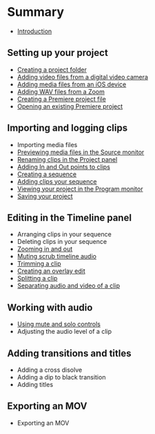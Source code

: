 # Summary

* [Introduction](README.md)

## Setting up your project
* [Creating a project folder](creating-a-project-folder.md)
* [Adding video files from a digital video camera](adding-media-from-a-video-camera.md)
* [Adding media files from an iOS device](adding-media-from-an-ios-device.md)
* [Adding WAV files from a Zoom](adding-wav-files-from-a-zoom.md)
* [Creating a Premiere project file](creating-a-premiere-project-file.md)
* [Opening an existing Premiere project](opening-an-existing-premiere-project.md)

## Importing and logging clips
* Importing media files
* [Previewing media files in the Source monitor](previewing-media-in-the-source-monitor.md)
* [Renaming clips in the Project panel](renaming-clips-in-the-project-panel.md)
* [Adding In and Out points to clips](adding-in-and-out-points-to-clips.md)
* [Creating a sequence](creating-a-sequence.md)
* [Adding clips your sequence](adding-clips-to-the-timeline.md)
* [Viewing your project in the Program monitor](viewing-your-project-in-the-program-monitor.md)
* [Saving your project](saving-your-project.md)

## Editing in the Timeline panel
* Arranging clips in your sequence
* Deleting clips in your sequence
* [Zooming in and out](zooming-in-and-out.md)
* [Muting scrub timeline audio](muting-audio-scrubbing.md)
* [Trimming a clip](trimming-a-clip.md)
* [Creating an overlay edit](creating-an-overlay-edit.md)
* [Splitting a clip](splitting-a-clip.md)
* [Separating audio and video of a clip](separating-audio-and-video-of-a-clip.md)

## Working with audio
* [Using mute and solo controls](using-mute-and-solo-controls.md)
* Adjusting the audio level of a clip

## Adding transitions and titles
* Adding a cross disolve
* Adding a dip to black transition
* Adding titles

## Exporting an MOV
* Exporting an MOV

